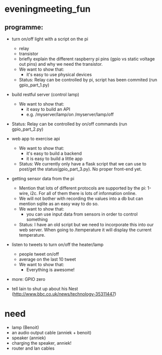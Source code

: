 # eveningmeeting_fun

## programme:

- turn on/off light with a script on the pi
  - relay
  - transistor
  - briefly explain the different raspberry pi pins (gpio vs static voltage out pins) and why we need the transistor.
  - We want to show that:
    - it's easy to use physical devices
  - Status: Relay can be controlled by pi, script has been commited (run gpio_part_1.py)
    
    
- build restful server (control lamp)
  - We want to show that:
    - it easy to build an API
    - e.g. /myserver/lamp/on
           /myserver/lamp/off
 - Status: Relay can be controlled by on/off commands (run gpio_part_2.py)
  
- web app to exercise api
  - We want to show that:
    - it's easy to build a backend
    - it is easy to build a little app
  - Status: We currently only have a flask script that we can use to post/get the status(gpio_part_3.py). No proper front-end yet.
   
    
- getting sensor data from the pi
    - Mention that lots of different protocols are supported by the pi: 1-wire, i2c. For all of them there is lots of information online.
    - We will not bother with recording the values into a db but can mention sqlite as an easy way to do so.
    - We want to show that:
       - you can use input data from sensors in order to control something
    - Status: I have an old script but we need to incorporate this into our web server. When going to /temperature it will display the current temperature. 

- listen to tweets to turn on/off the heater/lamp
  - people tweet on/off
  - average on the last 10 tweet
  - We want to show that:
    - Everything is awesome!



- more:
GPIO zero


- tell Iain to shut up about his Nest (http://www.bbc.co.uk/news/technology-35311447)


# need
- lamp (Benoit)
- an audio output cable (anniek + benoit)
- speaker (anniek)
- charging the speaker, anniek!
- router and lan cables

